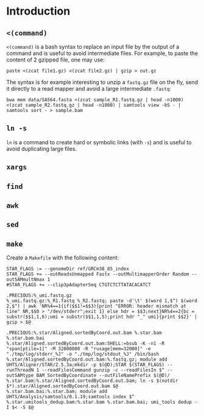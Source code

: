 # Introduction

## `<(command)` 
`<(command)` is a bash syntax to replace an input file by the output of a command and is useful to avoid intermediate files. For example, to paste the content of 2 gzipped file, one may use:
```
paste <(zcat file1.gz) <(zcat file2.gz) | gzip > out.gz
```
The syntax is for example interesting to unzip a `fastq.gz` file on the fly, send it directly to a read mapper and avoid a large  intermediate `.fastq`:
```
bwa mem data/SA564.fasta <(zcat sample_R1.fastq.gz | head -n1000) <(zcat sample_R2.fastq.gz | head -n1000) | samtools view -bS - | samtools sort - > sample.bam 
```








## `ln -s`
`ln` is a command to create hard or symbolic links (with `-s`) and is useful to avoid duplicating large files.

## `xargs`

## `find`

## `awk`

## `sed`

## `make`

Create a `Makefile` with the following content:
```
STAR_FLAGS := --genomeDir ref/GRCm38_85_index
STAR_FLAGS += --outReadsUnmapped Fastx --outMultimapperOrder Random --outSAMmultNmax 1
#STAR_FLAGS += --clip3pAdapterSeq CTGTCTCTTATACACATCT

.PRECIOUS:%_umi.fastq.gz
%_umi.fastq.gz:%_R1.fastq %_R2.fastq; paste -d'\t' $(word 1,$^) $(word 2,$^) | awk 'NR%4==1{if($$1!=$$3){print "ERROR: header mismatch at line" NR,$$0 > "/dev/stderr";exit 1} else hdr = $$3;next}NR%4==2{bc = substr($$1,1,6);umi = substr($$1,1,5);print hdr "_" umi}{print $$2}' | gzip > $@

.PRECIOUS:%.star/Aligned.sortedByCoord.out.bam %.star.bam %.star.bam.bai
%.star/Aligned.sortedByCoord.out.bam:SHELL:=bsub -K -n1 -R "span[ptile=1]" -M 32000000 -R "rusage[mem=32000]" -e "./tmp/log/stderr_%J" -o "./tmp/log/stdout_%J" /bin/bash
%.star/Aligned.sortedByCoord.out.bam:%.fastq.gz; module add UHTS/Aligner/STAR/2.5.3a;mkdir -p $(@D);STAR $(STAR_FLAGS) --runThreadN 1 --readFilesCommand gunzip -c --readFilesIn $^ --outSAMtype BAM SortedByCoordinate --outFileNamePrefix $(@D)/
%.star.bam:%.star/Aligned.sortedByCoord.out.bam; ln -s $(notdir $*).star/Aligned.sortedByCoord.out.bam $@
%.star.bam.bai:%.star.bam; module add UHTS/Analysis/samtools/0.1.19;samtools index $^
%.star.umitools_dedup.bam:%.star.bam %.star.bam.bai; umi_tools dedup -I $< -S $@
```


